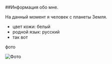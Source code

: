 ##Информация обо мне.

На данный момент я человек с планеты Земля.

* цвет кожи: белый
* родной язык: русский
* так вот

фото

<image src="https://picsum.photos/800/600" alt="Фото">
  